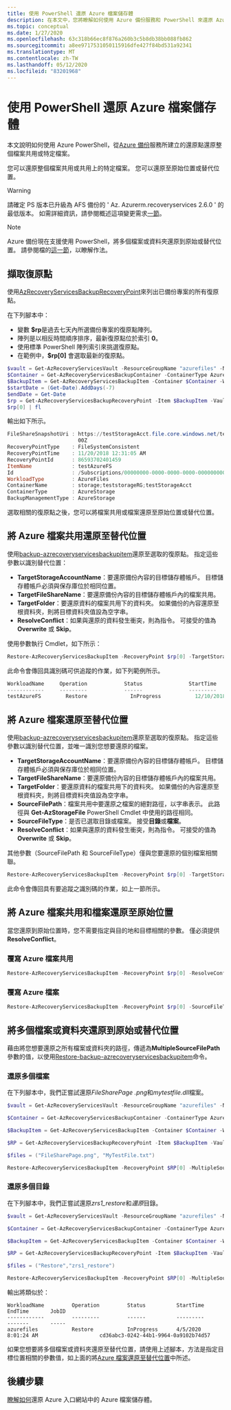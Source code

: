 ```yaml
---
title: 使用 PowerShell 還原 Azure 檔案儲存體
description: 在本文中，您將瞭解如何使用 Azure 備份服務和 PowerShell 來還原 Azure 檔案儲存體。
ms.topic: conceptual
ms.date: 1/27/2020
ms.openlocfilehash: 63c318b66ec8f876a260b3c5b8db38bb088fb862
ms.sourcegitcommit: a8ee9717531050115916dfe427f84bd531a92341
ms.translationtype: MT
ms.contentlocale: zh-TW
ms.lasthandoff: 05/12/2020
ms.locfileid: "83201968"
---
```

# <a name="restore-azure-files-with-powershell"></a>使用 PowerShell 還原 Azure 檔案儲存體

本文說明如何使用 Azure PowerShell，從[Azure 備份](backup-overview.md)服務所建立的還原點還原整個檔案共用或特定檔案。

您可以還原整個檔案共用或共用上的特定檔案。 您可以還原至原始位置或替代位置。

> [!WARNING]
> 請確定 PS 版本已升級為 AFS 備份的 ' Az. Azurerm.recoveryservices 2.6.0 ' 的最低版本。 如需詳細資訊，請參閱概述這項變更需求[一節](backup-azure-afs-automation.md#important-notice-backup-item-identification)。

>[!NOTE]
>Azure 備份現在支援使用 PowerShell，將多個檔案或資料夾還原到原始或替代位置。 請參閱檔的[這一節](#restore-multiple-files-or-folders-to-original-or-alternate-location)，以瞭解作法。

## <a name="fetch-recovery-points"></a>擷取復原點

使用[AzRecoveryServicesBackupRecoveryPoint](https://docs.microsoft.com/powershell/module/az.recoveryservices/get-azrecoveryservicesbackuprecoverypoint?view=azps-1.4.0)來列出已備份專案的所有復原點。

在下列腳本中：

* 變數 **$rp**是過去七天內所選備份專案的復原點陣列。
* 陣列是以相反時間順序排序，最新復原點位於索引 **0**。
* 使用標準 PowerShell 陣列索引來挑選復原點。
* 在範例中，**$rp[0]** 會選取最新的復原點。

```powershell
$vault = Get-AzRecoveryServicesVault -ResourceGroupName "azurefiles" -Name "azurefilesvault"
$Container = Get-AzRecoveryServicesBackupContainer -ContainerType AzureStorage -Status Registered -FriendlyName "afsaccount" -VaultId $vault.ID
$BackupItem = Get-AzRecoveryServicesBackupItem -Container $Container -WorkloadType AzureFiles -VaultId $vault.ID -FriendlyName "azurefiles"
$startDate = (Get-Date).AddDays(-7)
$endDate = Get-Date
$rp = Get-AzRecoveryServicesBackupRecoveryPoint -Item $BackupItem -VaultId $vault.ID -StartDate $startdate.ToUniversalTime() -EndDate $enddate.ToUniversalTime()
$rp[0] | fl
```

輸出如下所示。

```powershell
FileShareSnapshotUri : https://testStorageAcct.file.core.windows.net/testAzureFS?sharesnapshot=2018-11-20T00:31:04.00000
                       00Z
RecoveryPointType    : FileSystemConsistent
RecoveryPointTime    : 11/20/2018 12:31:05 AM
RecoveryPointId      : 86593702401459
ItemName             : testAzureFS
Id                   : /Subscriptions/00000000-0000-0000-0000-000000000000/resourceGroups/testVaultRG/providers/Micros                      oft.RecoveryServices/vaults/testVault/backupFabrics/Azure/protectionContainers/StorageContainer;storage;teststorageRG;testStorageAcct/protectedItems/AzureFileShare;testAzureFS/recoveryPoints/86593702401462
WorkloadType         : AzureFiles
ContainerName        : storage;teststorageRG;testStorageAcct
ContainerType        : AzureStorage
BackupManagementType : AzureStorage
```

選取相關的復原點之後，您可以將檔案共用或檔案還原至原始位置或替代位置。

## <a name="restore-an-azure-file-share-to-an-alternate-location"></a>將 Azure 檔案共用還原至替代位置

使用[backup-azrecoveryservicesbackupitem](https://docs.microsoft.com/powershell/module/az.recoveryservices/restore-azrecoveryservicesbackupitem?view=azps-1.4.0)還原至選取的復原點。 指定這些參數以識別替代位置：

* **TargetStorageAccountName**：要還原備份內容的目標儲存體帳戶。 目標儲存體帳戶必須與保存庫位於相同位置。
* **TargetFileShareName**：要還原備份內容的目標儲存體帳戶內的檔案共用。
* **TargetFolder**：要還原資料的檔案共用下的資料夾。 如果備份的內容還原至根資料夾，則將目標資料夾值設為空字串。
* **ResolveConflict**：如果與還原的資料發生衝突，則為指令。 可接受的值為 **Overwrite** 或 **Skip**。

使用參數執行 Cmdlet，如下所示：

```powershell
Restore-AzRecoveryServicesBackupItem -RecoveryPoint $rp[0] -TargetStorageAccountName "TargetStorageAcct" -TargetFileShareName "DestAFS" -TargetFolder "testAzureFS_restored" -ResolveConflict Overwrite
```

此命令會傳回具識別碼可供追蹤的作業，如下列範例所示。

```powershell
WorkloadName     Operation            Status               StartTime                 EndTime                   JobID
------------     ---------            ------               ---------                 -------                   -----
testAzureFS        Restore              InProgress           12/10/2018 9:56:38 AM                               9fd34525-6c46-496e-980a-3740ccb2ad75
```

## <a name="restore-an-azure-file-to-an-alternate-location"></a>將 Azure 檔案還原至替代位置

使用[backup-azrecoveryservicesbackupitem](https://docs.microsoft.com/powershell/module/az.recoveryservices/restore-azrecoveryservicesbackupitem?view=azps-1.4.0)還原至選取的復原點。 指定這些參數以識別替代位置，並唯一識別您想要還原的檔案。

* **TargetStorageAccountName**：要還原備份內容的目標儲存體帳戶。 目標儲存體帳戶必須與保存庫位於相同位置。
* **TargetFileShareName**：要還原備份內容的目標儲存體帳戶內的檔案共用。
* **TargetFolder**：要還原資料的檔案共用下的資料夾。 如果備份的內容還原至根資料夾，則將目標資料夾值設為空字串。
* **SourceFilePath**：檔案共用中要還原之檔案的絕對路徑，以字串表示。 此路徑與 **Get-AzStorageFile** PowerShell Cmdlet 中使用的路徑相同。
* **SourceFileType**：是否已選取目錄或檔案。 接受**目錄**或**檔案**。
* **ResolveConflict**：如果與還原的資料發生衝突，則為指令。 可接受的值為 **Overwrite** 或 **Skip**。

其他參數（SourceFilePath 和 SourceFileType）僅與您要還原的個別檔案相關聯。

```powershell
Restore-AzRecoveryServicesBackupItem -RecoveryPoint $rp[0] -TargetStorageAccountName "TargetStorageAcct" -TargetFileShareName "DestAFS" -TargetFolder "testAzureFS_restored" -SourceFileType File -SourceFilePath "TestDir/TestDoc.docx" -ResolveConflict Overwrite
```

此命令會傳回具有要追蹤之識別碼的作業，如上一節所示。

## <a name="restore-azure-file-shares-and-files-to-the-original-location"></a>將 Azure 檔案共用和檔案還原至原始位置

當您還原到原始位置時，您不需要指定與目的地和目標相關的參數。 僅必須提供 **ResolveConflict**。

### <a name="overwrite-an-azure-file-share"></a>覆寫 Azure 檔案共用

```powershell
Restore-AzRecoveryServicesBackupItem -RecoveryPoint $rp[0] -ResolveConflict Overwrite
```

### <a name="overwrite-an-azure-file"></a>覆寫 Azure 檔案

```powershell
Restore-AzRecoveryServicesBackupItem -RecoveryPoint $rp[0] -SourceFileType File -SourceFilePath "TestDir/TestDoc.docx" -ResolveConflict Overwrite
```

## <a name="restore-multiple-files-or-folders-to-original-or-alternate-location"></a>將多個檔案或資料夾還原到原始或替代位置

藉由將您想要還原之所有檔案或資料夾的路徑，傳遞為**MultipleSourceFilePath**參數的值，以使用[Restore-backup-azrecoveryservicesbackupitem](https://docs.microsoft.com/powershell/module/az.recoveryservices/restore-azrecoveryservicesbackupitem?view=azps-1.4.0)命令。

### <a name="restore-multiple-files"></a>還原多個檔案

在下列腳本中，我們正嘗試還原*FileSharePage .png*和*mytestfile.dll*檔案。

```powershell
$vault = Get-AzRecoveryServicesVault -ResourceGroupName "azurefiles" -Name "azurefilesvault"

$Container = Get-AzRecoveryServicesBackupContainer -ContainerType AzureStorage -Status Registered -FriendlyName "afsaccount" -VaultId $vault.ID

$BackupItem = Get-AzRecoveryServicesBackupItem -Container $Container -WorkloadType AzureFiles -VaultId $vault.ID -FriendlyName "azurefiles"

$RP = Get-AzRecoveryServicesBackupRecoveryPoint -Item $BackupItem -VaultId $vault.ID

$files = ("FileSharePage.png", "MyTestFile.txt")

Restore-AzRecoveryServicesBackupItem -RecoveryPoint $RP[0] -MultipleSourceFilePath $files -SourceFileType File -ResolveConflict Overwrite -VaultId $vault.ID -VaultLocation $vault.Location
```

### <a name="restore-multiple-directories"></a>還原多個目錄

在下列腳本中，我們正嘗試還原*zrs1_restore*和*還原*目錄。

```powershell
$vault = Get-AzRecoveryServicesVault -ResourceGroupName "azurefiles" -Name "azurefilesvault"

$Container = Get-AzRecoveryServicesBackupContainer -ContainerType AzureStorage -Status Registered -FriendlyName "afsaccount" -VaultId $vault.ID

$BackupItem = Get-AzRecoveryServicesBackupItem -Container $Container -WorkloadType AzureFiles -VaultId $vault.ID -FriendlyName "azurefiles"

$RP = Get-AzRecoveryServicesBackupRecoveryPoint -Item $BackupItem -VaultId $vault.ID

$files = ("Restore","zrs1_restore")

Restore-AzRecoveryServicesBackupItem -RecoveryPoint $RP[0] -MultipleSourceFilePath $files -SourceFileType Directory -ResolveConflict Overwrite -VaultId $vault.ID -VaultLocation $vault.Location
```

輸出將類似於：

```output
WorkloadName         Operation         Status          StartTime                EndTime       JobID
------------         ---------         ------          ---------                -------       -----
azurefiles           Restore           InProgress      4/5/2020 8:01:24 AM                    cd36abc3-0242-44b1-9964-0a9102b74d57
```

如果您想要將多個檔案或資料夾還原至替代位置，請使用上述腳本，方法是指定目標位置相關的參數值，如上面的將[Azure 檔案還原至替代位置](#restore-an-azure-file-to-an-alternate-location)中所述。

## <a name="next-steps"></a>後續步驟

[瞭解如何](restore-afs.md)還原 Azure 入口網站中的 Azure 檔案儲存體。
